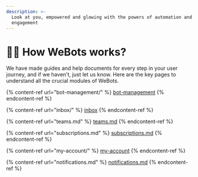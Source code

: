 ```yaml
---
description: >-
  Look at you, empowered and glowing with the powers of automation and customer
  engagement
---
```


# 🏃‍♂️ How WeBots works?

We have made guides and help documents for every step in your user journey, and if we haven't, just let us know. Here are the key pages to understand all the crucial modules of WeBots.

{% content-ref url="bot-management/" %}
[bot-management](bot-management/)
{% endcontent-ref %}

{% content-ref url="inbox/" %}
[inbox](inbox/)
{% endcontent-ref %}

{% content-ref url="teams.md" %}
[teams.md](teams.md)
{% endcontent-ref %}

{% content-ref url="subscriptions.md" %}
[subscriptions.md](subscriptions.md)
{% endcontent-ref %}

{% content-ref url="my-account/" %}
[my-account](my-account/)
{% endcontent-ref %}

{% content-ref url="notifications.md" %}
[notifications.md](notifications.md)
{% endcontent-ref %}
